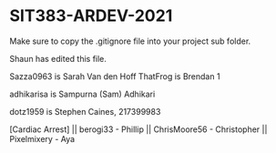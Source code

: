 # SIT383-ARDEV-2021

Make sure to copy the .gitignore file into your project sub folder.

Shaun has edited this file.

Sazza0963 is Sarah Van den Hoff
ThatFrog is Brendan
1

adhikarisa is Sampurna (Sam) Adhikari

dotz1959 is Stephen Caines, 217399983

[Cardiac Arrest]
|| berogi33 - Phillip
|| ChrisMoore56 - Christopher
|| Pixelmixery - Aya
